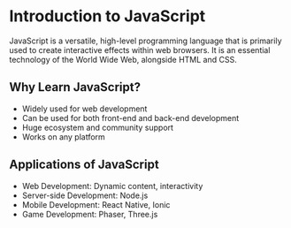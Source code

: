 # Introduction to JavaScript

JavaScript is a versatile, high-level programming language that is primarily used to create interactive effects within web browsers. It is an essential technology of the World Wide Web, alongside HTML and CSS.

## Why Learn JavaScript?

- Widely used for web development
- Can be used for both front-end and back-end development
- Huge ecosystem and community support
- Works on any platform

## Applications of JavaScript

- Web Development: Dynamic content, interactivity
- Server-side Development: Node.js
- Mobile Development: React Native, Ionic
- Game Development: Phaser, Three.js

